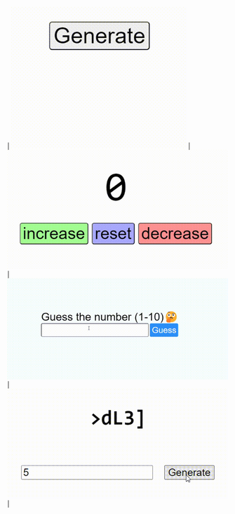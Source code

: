 
| ![Random Number Generator Demo](1_random_number_generator/random_number_generator_DEMO.gif) | ![Counter Demo](2_counter/counter_DEMO.gif) | ![Number Guesser Demo](3_number_guesser/number_guesser_DEMO.gif) | ![Password Generator Demo](4_password_generator/password_generator_DEMO.gif) |
